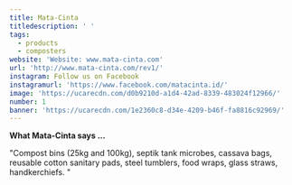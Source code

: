 ```yaml
---
title: Mata-Cinta
titledescription: ' '
tags:
  - products
  - composters
website: 'Website: www.mata-cinta.com'
url: 'http://www.mata-cinta.com/rev1/'
instagram: Follow us on Facebook
instagramurl: 'https://www.facebook.com/matacinta.id/'
image: 'https://ucarecdn.com/d0b9210d-a1d4-42ad-8339-483024f12966/'
number: 1
banner: 'https://ucarecdn.com/1e2360c8-d34e-4209-b46f-fa8816c92969/'
---
```

**What Mata-Cinta says ...**

"Compost bins (25kg and 100kg), septik tank microbes, cassava bags, reusable cotton sanitary pads, steel tumblers, food wraps, glass straws, handkerchiefs. "
